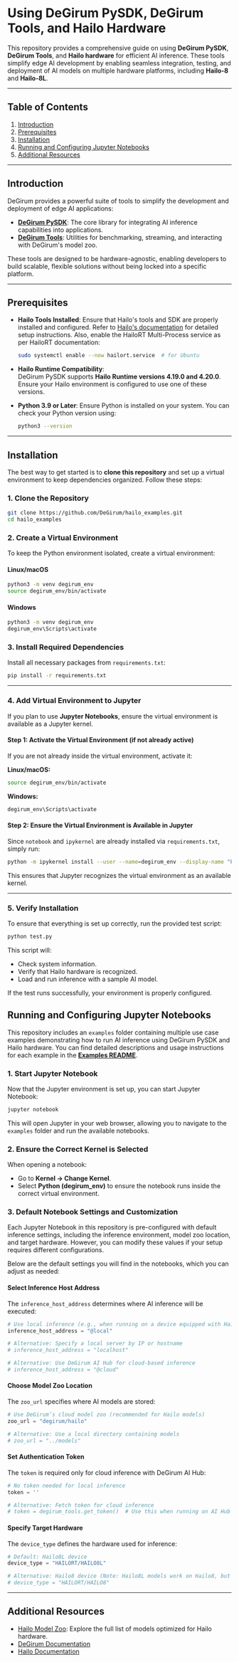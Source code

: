 
# **Using DeGirum PySDK, DeGirum Tools, and Hailo Hardware**  

This repository provides a comprehensive guide on using **DeGirum PySDK**, **DeGirum Tools**, and **Hailo hardware** for efficient AI inference. These tools simplify edge AI development by enabling seamless integration, testing, and deployment of AI models on multiple hardware platforms, including **Hailo-8** and **Hailo-8L**.  

---

## **Table of Contents**  

1. [Introduction](#introduction)  
2. [Prerequisites](#prerequisites)  
3. [Installation](#installation)  
4. [Running and Configuring Jupyter Notebooks](#running-and-configuring-jupyter-notebooks) 
5. [Additional Resources](#additional-resources) 

---

## **Introduction**  

DeGirum provides a powerful suite of tools to simplify the development and deployment of edge AI applications:  

- [**DeGirum PySDK**](https://github.com/DeGirum/PySDKExamples): The core library for integrating AI inference capabilities into applications.  
- [**DeGirum Tools**](https://github.com/DeGirum/degirum_tools): Utilities for benchmarking, streaming, and interacting with DeGirum's model zoo.  

These tools are designed to be hardware-agnostic, enabling developers to build scalable, flexible solutions without being locked into a specific platform.  

---

## **Prerequisites**  

- **Hailo Tools Installed**: Ensure that Hailo's tools and SDK are properly installed and configured. Refer to [Hailo's documentation](https://hailo.ai/) for detailed setup instructions. Also, enable the HailoRT Multi-Process service as per HailoRT documentation:  

  ```bash
  sudo systemctl enable --now hailort.service  # for Ubuntu
  ```  

- **Hailo Runtime Compatibility**:  
  DeGirum PySDK supports **Hailo Runtime versions 4.19.0 and 4.20.0**. Ensure your Hailo environment is configured to use one of these versions.  

- **Python 3.9 or Later**: Ensure Python is installed on your system. You can check your Python version using:  

  ```bash
  python3 --version
  ```  

---

## **Installation**  

The best way to get started is to **clone this repository** and set up a virtual environment to keep dependencies organized. Follow these steps:  

### **1. Clone the Repository**  
```bash
git clone https://github.com/DeGirum/hailo_examples.git
cd hailo_examples
```  

### **2. Create a Virtual Environment**  
To keep the Python environment isolated, create a virtual environment:  

#### **Linux/macOS**  
```bash
python3 -m venv degirum_env
source degirum_env/bin/activate
```  

#### **Windows**  
```bash
python3 -m venv degirum_env
degirum_env\Scripts\activate
```  

### **3. Install Required Dependencies**  
Install all necessary packages from `requirements.txt`:  

```bash
pip install -r requirements.txt
```  

---

### **4. Add Virtual Environment to Jupyter**  

If you plan to use **Jupyter Notebooks**, ensure the virtual environment is available as a Jupyter kernel.  

#### **Step 1: Activate the Virtual Environment (if not already active)**  
If you are not already inside the virtual environment, activate it:  

**Linux/macOS:**  
```bash
source degirum_env/bin/activate
```  

**Windows:**  
```bash
degirum_env\Scripts\activate
```  

#### **Step 2: Ensure the Virtual Environment is Available in Jupyter**  
Since `notebook` and `ipykernel` are already installed via `requirements.txt`, simply run:  

```bash
python -m ipykernel install --user --name=degirum_env --display-name "Python (degirum_env)"
```  

This ensures that Jupyter recognizes the virtual environment as an available kernel.  

---

### **5. Verify Installation**  

To ensure that everything is set up correctly, run the provided test script:  

```bash
python test.py
```  

This script will:  
- Check system information.  
- Verify that Hailo hardware is recognized.  
- Load and run inference with a sample AI model.  

If the test runs successfully, your environment is properly configured.  


## **Running and Configuring Jupyter Notebooks**  

This repository includes an `examples` folder containing multiple use case examples demonstrating how to run AI inference using DeGirum PySDK and Hailo hardware. You can find detailed descriptions and usage instructions for each example in the [**Examples README**](examples/README.md).  

### **1. Start Jupyter Notebook**  
Now that the Jupyter environment is set up, you can start Jupyter Notebook:  

```bash
jupyter notebook
```  

This will open Jupyter in your web browser, allowing you to navigate to the `examples` folder and run the available notebooks.  

### **2. Ensure the Correct Kernel is Selected**  
When opening a notebook:  
- Go to **Kernel → Change Kernel**.  
- Select **Python (degirum_env)** to ensure the notebook runs inside the correct virtual environment.  


### **3. Default Notebook Settings and Customization**  
Each Jupyter Notebook in this repository is pre-configured with default inference settings, including the inference environment, model zoo location, and target hardware. However, you can modify these values if your setup requires different configurations.

Below are the default settings you will find in the notebooks, which you can adjust as needed:

#### **Select Inference Host Address**  
The `inference_host_address` determines where AI inference will be executed:  

```python
# Use local inference (e.g., when running on a device equipped with Hailo8/Hailo8L)
inference_host_address = "@local"

# Alternative: Specify a local server by IP or hostname
# inference_host_address = "localhost"

# Alternative: Use DeGirum AI Hub for cloud-based inference
# inference_host_address = "@cloud"
```  

#### **Choose Model Zoo Location**  
The `zoo_url` specifies where AI models are stored:  

```python
# Use DeGirum’s cloud model zoo (recommended for Hailo models)
zoo_url = "degirum/hailo"

# Alternative: Use a local directory containing models
# zoo_url = "../models"
```  

#### **Set Authentication Token**  
The `token` is required only for cloud inference with DeGirum AI Hub:  

```python
# No token needed for local inference
token = ''

# Alternative: Fetch token for cloud inference
# token = degirum_tools.get_token()  # Use this when running on AI Hub
```  

#### **Specify Target Hardware**  
The `device_type` defines the hardware used for inference:  

```python
# Default: Hailo8L device
device_type = "HAILORT/HAILO8L"

# Alternative: Hailo8 device (Note: Hailo8L models work on Hailo8, but not vice versa)
# device_type = "HAILORT/HAILO8"
```  
---
## Additional Resources

- [Hailo Model Zoo](./hailo_model_zoo.md): Explore the full list of models optimized for Hailo hardware.
- [DeGirum Documentation](https://docs.degirum.com)
- [Hailo Documentation](https://hailo.ai/)

